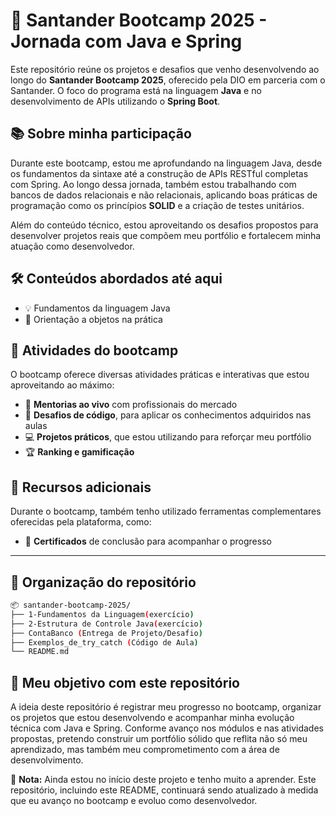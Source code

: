 # 🚀 Santander Bootcamp 2025 - Jornada com Java e Spring

Este repositório reúne os projetos e desafios que venho desenvolvendo ao longo do **Santander Bootcamp 2025**, oferecido pela DIO em parceria com o Santander. O foco do programa está na linguagem **Java** e no desenvolvimento de APIs utilizando o **Spring Boot**.

## 📚 Sobre minha participação

Durante este bootcamp, estou me aprofundando na linguagem Java, desde os fundamentos da sintaxe até a construção de APIs RESTful completas com Spring. Ao longo dessa jornada, também estou trabalhando com bancos de dados relacionais e não relacionais, aplicando boas práticas de programação como os princípios **SOLID** e a criação de testes unitários.

Além do conteúdo técnico, estou aproveitando os desafios propostos para desenvolver projetos reais que compõem meu portfólio e fortalecem minha atuação como desenvolvedor.

## 🛠️ Conteúdos abordados até aqui

- 💡 Fundamentos da linguagem Java
- 🧱 Orientação a objetos na prática

## 🎯 Atividades do bootcamp

O bootcamp oferece diversas atividades práticas e interativas que estou aproveitando ao máximo:

- 🎥 **Mentorias ao vivo** com profissionais do mercado
- 🧠 **Desafios de código**, para aplicar os conhecimentos adquiridos nas aulas
- 💻 **Projetos práticos**, que estou utilizando para reforçar meu portfólio
- 🏆 **Ranking e gamificação**

## 💬 Recursos adicionais

Durante o bootcamp, também tenho utilizado ferramentas complementares oferecidas pela plataforma, como:

- 🧾 **Certificados** de conclusão para acompanhar o progresso

---

## 📁 Organização do repositório
```bash
📦 santander-bootcamp-2025/
├── 1-Fundamentos da Linguagem(exercício)
├── 2-Estrutura de Controle Java(exercício)
├── ContaBanco (Entrega de Projeto/Desafio)
├── Exemplos_de_try_catch (Código de Aula)
└── README.md
```

## 🎯 Meu objetivo com este repositório

A ideia deste repositório é registrar meu progresso no bootcamp, organizar os projetos que estou desenvolvendo e acompanhar minha evolução técnica com Java e Spring.
Conforme avanço nos módulos e nas atividades propostas, pretendo construir um portfólio sólido que reflita não só meu aprendizado, mas também meu comprometimento com a área de desenvolvimento.

📌 **Nota:** Ainda estou no início deste projeto e tenho muito a aprender. Este repositório, incluindo este README, continuará sendo atualizado à medida que eu avanço no bootcamp e evoluo como desenvolvedor.
